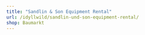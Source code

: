 ```yaml
---
title: "Sandlin & Son Equipment Rental"
url: /idyllwild/sandlin-und-son-equipment-rental/
shop: Baumarkt
---
```

